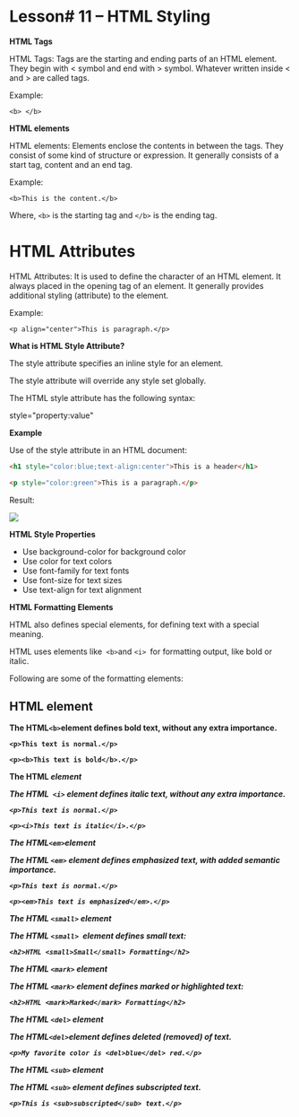 # Lesson# 11 – HTML Styling 


**HTML Tags**

HTML Tags: Tags are the starting and ending parts of an HTML element. They begin with < symbol and end with > symbol. Whatever written inside < and > are called tags.

Example:

`<b> </b>`

**HTML elements**

HTML elements: Elements enclose the contents in between the tags. They consist of some kind of structure or expression. It generally consists of a start tag, content and an end tag.

Example:

`<b>This is the content.</b>`

Where, `<b>` is the starting tag and `</b>` is the ending tag.

# **HTML Attributes**

HTML Attributes: It is used to define the character of an HTML element. It always placed in the opening tag of an element. It generally provides additional styling (attribute) to the element.

Example:

`<p align="center">This is paragraph.</p>`

**What is HTML Style Attribute?**

The style attribute specifies an inline style for an element.

The style attribute will override any style set globally.

The HTML style attribute has the following syntax:

style="property:value"

**Example**

Use of the style attribute in an HTML document:
```html
<h1 style="color:blue;text-align:center">This is a header</h1>

<p style="color:green">This is a paragraph.</p>
```
Result:

![](/resources/lec%2011%20-result.png)

**HTML Style Properties**

-   Use background-color for background color
-   Use color for text colors
-   Use font-family for text fonts
-   Use font-size for text sizes
-   Use text-align for text alignment

**HTML Formatting Elements**

HTML also defines special elements, for defining text with a special meaning.

HTML uses elements like` <b>`and `<i> `for formatting output, like bold or italic.

Following are some of the formatting elements:

## **HTML <b> element**

The HTML` <b> `element defines bold text, without any extra importance.

`<p>This text is normal.</p>`

`<p><b>This text is bold</b>.</p>`

**The HTML <i> element**

The HTML` <i>` element defines italic text, without any extra importance.

`<p>This text is normal.</p>`

`<p><i>This text is italic</i>.</p>`

 **The HTML` <em> `element**

The HTML `<em>` element defines emphasized text, with added semantic importance.

`<p>This text is normal.</p>`

`<p><em>This text is emphasized</em>.</p>`

**The HTML `<small>` element**

The HTML `<small> `element defines small text:

`<h2>HTML <small>Small</small> Formatting</h2>`

**The HTML `<mark>` element**

The HTML `<mark>` element defines marked or highlighted text:

`<h2>HTML <mark>Marked</mark> Formatting</h2>`

**The HTML `<del>` element**

The HTML` <del> `element defines deleted (removed) of text.

`<p>My favorite color is <del>blue</del> red.</p>`

**The HTML `<sub>` element**

The HTML `<sub>` element defines subscripted text.

`<p>This is <sub>subscripted</sub> text.</p>`